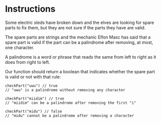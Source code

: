 # Instructions

Some electric sleds have broken down and the elves are looking for spare parts to fix them, but they are not sure if the parts they have are valid.

The spare parts are strings and the mechanic Elfon Masc has said that a spare part is valid if the part can be a palindrome after removing, at most, one character.

A palindrome is a word or phrase that reads the same from left to right as it does from right to left.

Our function should return a boolean that indicates whether the spare part is valid or not with that rule:

    checkPart("uwu") // true
    // "uwu" is a palindrome without removing any character

    checkPart("miidim") // true
    // "miidim" can be a palindrome after removing the first "i"

    checkPart("midu") // false
    // "midu" cannot be a palindrome after removing a character

